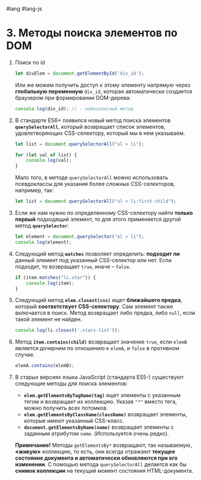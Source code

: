 #lang #lang-js 

# 3. Методы поиска элементов по DOM

1. Поиск по id

   ```javascript
   let divElem = document.getElementById('div_id');
   ```

   Или же можем получить доступ к этому элементу напрямую через **глобальную переменную** `div_id`, которая автоматически создается браузером при формировании DOM-дерева:

   ```javascript
   console.log(div_id); // - небезопасный метод
   ```

2. В стандарте ES6+ появился новый метод поиска элементов **`querySelectorAll`**, который возвращает список элементов, удовлетворяющих CSS-селектору, который мы в нем указываем.

   ```javascript
   let list = document.querySelectorAll("ul > li");
   
   for (let val of list) {
       console.log(val);
   }
   ```

   Мало того, в методе `querySelectorAll` можно использовать псевдоклассы для указания более сложных CSS-селекторов, например, так:

   ```javascript
   let list = document.querySelectorAll("ul > li:first-child");
   ```

3. Если же нам нужно по определенному CSS-селектору найти **только первый** подходящий элемент, то для этого применяется другой метод **`querySelector`**:

   ```javascript
   let element = document.querySelector("ol > li");
   console.log(element);
   ```

4. Следующий метод **`matches`** позволяет определить: **подходит ли** данный элемент под указанный CSS-селектор или нет. Если подходит, то возвращает `true`, иначе – `false`.

   ```javascript
   if (item.matches("li.star")) {
       console.log(item);
   }
   ```

5. Следующий метод **`elem.closest(css)`** ищет **ближайшего предка**, который **соответствует CSS-селектору**. Сам элемент также включается в поиск. Метод возвращает либо предка, либо `null`, если такой элемент не найден.

   ```javascript
   console.log(li.closest('.stars-list'));
   ```

6. Метод **`item.contains(child)`** возвращает значение `true`, если `elemB` является дочерним по отношению к `elemA`, и `false` в противном случае.

   ```javascript
   elemA.contains(elemB);
   ```

7. В старых версиях языка JavaScript (стандарта ES5-) существуют следующие методы для поиска элементов:

   - **`elem.getElementsByTagName(tag)`** ищет элементы с указанным тегом и возвращает их коллекцию. Указав `"*"` вместо тега, можно получить всех потомков.
   - **`elem.getElementsByClassName(className)`** возвращает элементы, которые имеют указанный CSS-класс.
   - **`document.getElementsByName(name)`** возвращает элементы с заданным атрибутом `name`. (Используется очень редко).

   **Примечание!** Методы `getElementsBy*` возвращают, так называемую, **«живую»** коллекцию, то есть, они всегда отражают **текущее состояние документа и автоматически обновляются при его изменении**. С помощью метода `querySelectorAll` делается как бы **снимок коллекции** на текущий момент состояния HTML-документа.
